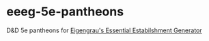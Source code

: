 # eeeg-5e-pantheons
D&amp;D 5e pantheons for [Eigengrau's Essential Estabilshment Generator](https://eigengrausgenerator.com/)

